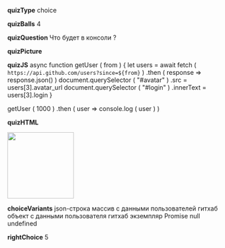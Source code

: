 ____quizType____
choice

____quizBalls____
4

____quizQuestion____
Что будет в консоли ?

____quizPicture____


____quizJS____
async function getUser ( from ) {
    let users = await fetch ( `https://api.github.com/users?since=${from}` )
        .then ( response => response.json() )
    document.querySelector ( "#avatar" )
            .src = users[3].avatar_url
    document.querySelector ( "#login" )
            .innerText = users[3].login
}

getUser ( 1000 )
    .then ( user =>  console.log ( user ) )

____quizHTML____
<body>
    <img src="http://www.followingthenerd.com/site/wp-content/uploads/avatar.jpg_274898881.jpg"
        height="150"
        id="avatar"/>
    <p id="login"></p>
</body>


____choiceVariants____
json-строка
массив с данными пользователей гитхаб
объект с данными пользователя гитхаб
экземпляр Promise
null
undefined


____rightChoice____
5
